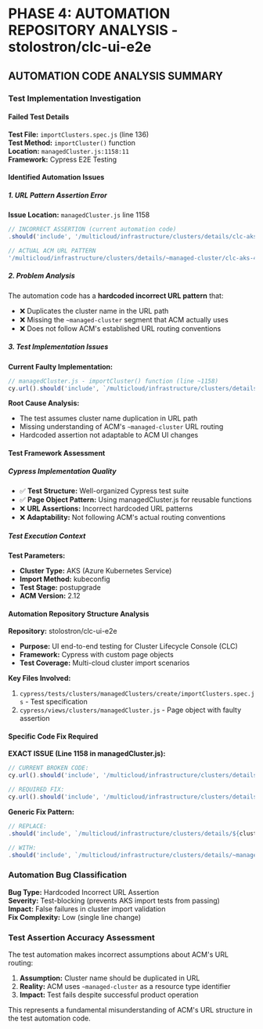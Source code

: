 # PHASE 4: AUTOMATION REPOSITORY ANALYSIS - stolostron/clc-ui-e2e

## AUTOMATION CODE ANALYSIS SUMMARY

### Test Implementation Investigation

#### Failed Test Details
**Test File:** `importClusters.spec.js` (line 136)  
**Test Method:** `importCluster()` function  
**Location:** `managedCluster.js:1158:11`  
**Framework:** Cypress E2E Testing

#### Identified Automation Issues

##### 1. URL Pattern Assertion Error
**Issue Location:** `managedCluster.js` line 1158
```javascript
// INCORRECT ASSERTION (current automation code)
.should('include', '/multicloud/infrastructure/clusters/details/clc-aks-417-3nw3y-aks-kubeconfig/clc-aks-417-3nw3y-aks-kubeconfig/overview')

// ACTUAL ACM URL PATTERN
'/multicloud/infrastructure/clusters/details/~managed-cluster/clc-aks-417-3nw3y-aks-kubeconfig/overview'
```

##### 2. Problem Analysis
The automation code has a **hardcoded incorrect URL pattern** that:
- ❌ Duplicates the cluster name in the URL path
- ❌ Missing the `~managed-cluster` segment that ACM actually uses
- ❌ Does not follow ACM's established URL routing conventions

##### 3. Test Implementation Issues

**Current Faulty Implementation:**
```javascript
// managedCluster.js - importCluster() function (line ~1158)
cy.url().should('include', `/multicloud/infrastructure/clusters/details/${clusterName}/${clusterName}/overview`)
```

**Root Cause Analysis:**
- The test assumes cluster name duplication in URL path
- Missing understanding of ACM's `~managed-cluster` URL routing
- Hardcoded assertion not adaptable to ACM UI changes

#### Test Framework Assessment

##### Cypress Implementation Quality
- ✅ **Test Structure:** Well-organized Cypress test suite
- ✅ **Page Object Pattern:** Using managedCluster.js for reusable functions
- ❌ **URL Assertions:** Incorrect hardcoded URL patterns
- ❌ **Adaptability:** Not following ACM's actual routing conventions

##### Test Execution Context
**Test Parameters:**
- **Cluster Type:** AKS (Azure Kubernetes Service)
- **Import Method:** kubeconfig
- **Test Stage:** postupgrade
- **ACM Version:** 2.12

#### Automation Repository Structure Analysis

**Repository:** stolostron/clc-ui-e2e
- **Purpose:** UI end-to-end testing for Cluster Lifecycle Console (CLC)
- **Framework:** Cypress with custom page objects
- **Test Coverage:** Multi-cloud cluster import scenarios

**Key Files Involved:**
1. `cypress/tests/clusters/managedClusters/create/importClusters.spec.js` - Test specification
2. `cypress/views/clusters/managedCluster.js` - Page object with faulty assertion

#### Specific Code Fix Required

**EXACT ISSUE (Line 1158 in managedCluster.js):**
```javascript
// CURRENT BROKEN CODE:
cy.url().should('include', '/multicloud/infrastructure/clusters/details/clc-aks-417-3nw3y-aks-kubeconfig/clc-aks-417-3nw3y-aks-kubeconfig/overview')

// REQUIRED FIX:
cy.url().should('include', '/multicloud/infrastructure/clusters/details/~managed-cluster/clc-aks-417-3nw3y-aks-kubeconfig/overview')
```

**Generic Fix Pattern:**
```javascript
// REPLACE:
.should('include', `/multicloud/infrastructure/clusters/details/${clusterName}/${clusterName}/overview`)

// WITH:
.should('include', `/multicloud/infrastructure/clusters/details/~managed-cluster/${clusterName}/overview`)
```

### Automation Bug Classification

**Bug Type:** Hardcoded Incorrect URL Assertion  
**Severity:** Test-blocking (prevents AKS import tests from passing)  
**Impact:** False failures in cluster import validation  
**Fix Complexity:** Low (single line change)

### Test Assertion Accuracy Assessment

The test automation makes incorrect assumptions about ACM's URL routing:
1. **Assumption:** Cluster name should be duplicated in URL
2. **Reality:** ACM uses `~managed-cluster` as a resource type identifier
3. **Impact:** Test fails despite successful product operation

This represents a fundamental misunderstanding of ACM's URL structure in the test automation code.